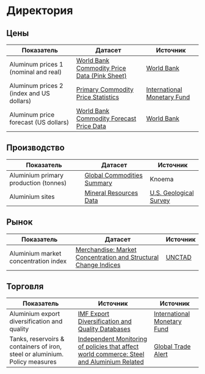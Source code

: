 # Директория

## Цены
| Показатель                               | Датасет                                                                                                                             | Источник                                                                                     |
| ---------------------------------------- | ----------------------------------------------------------------------------------------------------------------------------------- | -------------------------------------------------------------------------------------------- |
| Aluminum prices 1 (nominal and real)     | [World Bank Commodity Price Data (Pink Sheet)](https://public.knoema.com/fwozvye/world-bank-commodity-price-data-pink-sheet)        | [World Bank](https://www.worldbank.org/en/research/commodity-markets)                        |
| Aluminum prices 2 (index and US dollars) | [Primary Commodity Price Statistics](https://public.knoema.com/nvoozfc/primary-commodity-price-statistics)                          | [International Monetary Fund](https://data.imf.org/?sk=471DDDF8-D8A7-499A-81BA-5B332C01F8B9) |
| Aluminum price forecast (US dollars)     | [World Bank Commodity Forecast Price Data](https://public.knoema.com/ztbgeff/world-bank-commodity-forecast-price-data-october-2024) | [World Bank](https://www.worldbank.org/en/research/commodity-markets#3)                      |

## Производство
| Показатель                            | Датасет                                                                                    | Источник                                                |
| ------------------------------------- | ------------------------------------------------------------------------------------------ | ------------------------------------------------------- |
| Aluminium primary production (tonnes) | [Global Commodities Summary](https://public.knoema.com/ikaygle/global-commodities-summary) | Knoema                                                  |
| Aluminium sites                       | [Mineral Resources Data](https://public.knoema.com/mhicblg/mineral-resources-data-mrds)    | [U.S. Geological Survey](https://mrdata.usgs.gov/mrds/) |

## Рынок
| Показатель                           | Датасет                                                                                                                                                             | Источник                                            |
| ------------------------------------ | ------------------------------------------------------------------------------------------------------------------------------------------------------------------- | --------------------------------------------------- |
| Aluminium market concentration index | [Merchandise: Market Concentration and Structural Change Indices](https://public.knoema.com/rcbyefg/merchandise-market-concentration-and-structural-change-indices) | [UNCTAD](https://unctadstat.unctad.org/datacentre/) |

## Торговля
| Показатель                                                                  | Источник                                                                                                                                                                                                                  | Источник                                                                                                  |
| --------------------------------------------------------------------------- | ------------------------------------------------------------------------------------------------------------------------------------------------------------------------------------------------------------------------- | --------------------------------------------------------------------------------------------------------- |
| Aluminium export diversification and quality                                | [IMF Export Diversification and Quality Databases](https://public.knoema.com/vfcvtl/imf-export-diversification-and-quality-databases)                                                                                     | [International Monetary Fund](https://www.imf.org/external/np/res/dfidimf/diversification.htm)            |
| Tanks, reservoirs & containers of iron, steel or aluminium. Policy measures | [Independent Monitoring of policies that affect world commerce: Steel and Aluminium Related](https://public.knoema.com/oawffpg/independent-monitoring-of-policies-that-affect-world-commerce-steel-and-aluminium-related) | [Global Trade Alert](https://www.globaltradealert.org/sector/422/period-from_20090101/period-to_20190325) |